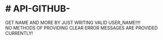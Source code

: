 <h1># API-GITHUB-</h1>

GET NAME AND MORE BY JUST WRITING VALID USER_NAME!!!!<br/>
NO METHODS OF PROVIDING CLEAR ERROR MESSAGES ARE PROVIDED CURRENTLY!
